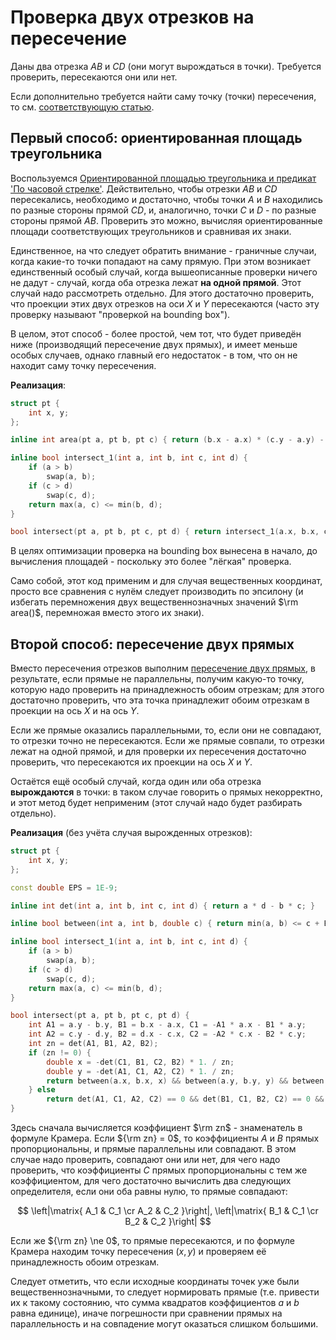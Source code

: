 # Проверка двух отрезков на пересечение

Даны два отрезка $AB$ и $CD$ (они могут вырождаться в точки). Требуется проверить, пересекаются они или нет.

Если дополнительно требуется найти саму точку (точки) пересечения, то см. [соответствующую статью](segments_intersection).

## Первый способ: ориентированная площадь треугольника

Воспользуемся [Ориентированной площадью треугольника и предикат 'По часовой стрелке'](oriented_area). Действительно, чтобы отрезки $AB$ и $CD$ пересекались, необходимо и достаточно, чтобы точки $A$ и $B$ находились по разные стороны прямой $CD$, и, аналогично, точки $C$ и $D$ - по разные стороны прямой $AB$. Проверить это можно, вычисляя ориентированные площади соответствующих треугольников и сравнивая их знаки.

Единственное, на что следует обратить внимание - граничные случаи, когда какие-то точки попадают на саму прямую. При этом возникает единственный особый случай, когда вышеописанные проверки ничего не дадут - случай, когда оба отрезка лежат **на одной прямой**. Этот случай надо рассмотреть отдельно. Для этого достаточно проверить, что проекции этих двух отрезков на оси $X$ и $Y$ пересекаются (часто эту проверку называют "проверкой на bounding box").

В целом, этот способ - более простой, чем тот, что будет приведён ниже (производящий пересечение двух прямых), и имеет меньше особых случаев, однако главный его недостаток - в том, что он не находит саму точку пересечения.

**Реализация**:
<!--- TODO: specify code snippet id -->
``` cpp
struct pt {
    int x, y;
};

inline int area(pt a, pt b, pt c) { return (b.x - a.x) * (c.y - a.y) - (b.y - a.y) * (c.x - a.x); }

inline bool intersect_1(int a, int b, int c, int d) {
    if (a > b)
        swap(a, b);
    if (c > d)
        swap(c, d);
    return max(a, c) <= min(b, d);
}

bool intersect(pt a, pt b, pt c, pt d) { return intersect_1(a.x, b.x, c.x, d.x) && intersect_1(a.y, b.y, c.y, d.y) && area(a, b, c) * area(a, b, d) <= 0 && area(c, d, a) * area(c, d, b) <= 0; }
```

В целях оптимизации проверка на bounding box вынесена в начало, до вычисления площадей - поскольку это более "лёгкая" проверка.

Само собой, этот код применим и для случая вещественных координат, просто все сравнения с нулём следует производить по эпсилону (и избегать перемножения двух вещественнозначных значений $\rm area()$, перемножая вместо этого их знаки).

## Второй способ: пересечение двух прямых

Вместо пересечения отрезков выполним [пересечение двух прямых](lines_intersection), в результате, если прямые не параллельны, получим какую-то точку, которую надо проверить на принадлежность обоим отрезкам; для этого достаточно проверить, что эта точка принадлежит обоим отрезкам в проекции на ось $X$ и на ось $Y$.

Если же прямые оказались параллельными, то, если они не совпадают, то отрезки точно не пересекаются. Если же прямые совпали, то отрезки лежат на одной прямой, и для проверки их пересечения достаточно проверить, что пересекаются их проекции на ось $X$ и $Y$.

Остаётся ещё особый случай, когда один или оба отрезка **вырождаются** в точки: в таком случае говорить о прямых некорректно, и этот метод будет неприменим (этот случай надо будет разбирать отдельно).

**Реализация** (без учёта случая вырожденных отрезков):

<!--- TODO: specify code snippet id -->
``` cpp
struct pt {
    int x, y;
};

const double EPS = 1E-9;

inline int det(int a, int b, int c, int d) { return a * d - b * c; }

inline bool between(int a, int b, double c) { return min(a, b) <= c + EPS && c <= max(a, b) + EPS; }

inline bool intersect_1(int a, int b, int c, int d) {
    if (a > b)
        swap(a, b);
    if (c > d)
        swap(c, d);
    return max(a, c) <= min(b, d);
}

bool intersect(pt a, pt b, pt c, pt d) {
    int A1 = a.y - b.y, B1 = b.x - a.x, C1 = -A1 * a.x - B1 * a.y;
    int A2 = c.y - d.y, B2 = d.x - c.x, C2 = -A2 * c.x - B2 * c.y;
    int zn = det(A1, B1, A2, B2);
    if (zn != 0) {
        double x = -det(C1, B1, C2, B2) * 1. / zn;
        double y = -det(A1, C1, A2, C2) * 1. / zn;
        return between(a.x, b.x, x) && between(a.y, b.y, y) && between(c.x, d.x, x) && between(c.y, d.y, y);
    } else
        return det(A1, C1, A2, C2) == 0 && det(B1, C1, B2, C2) == 0 && intersect_1(a.x, b.x, c.x, d.x) && intersect_1(a.y, b.y, c.y, d.y);
}
```

Здесь сначала вычисляется коэффициент $\rm zn$ - знаменатель в формуле Крамера. Если ${\rm zn} = 0$, то коэффициенты $A$ и $B$ прямых пропорциональны, и прямые параллельны или совпадают. В этом случае надо проверить, совпадают они или нет, для чего надо проверить, что коэффициенты $C$ прямых пропорциональны с тем же коэффициентом, для чего достаточно вычислить два следующих определителя, если они оба равны нулю, то прямые совпадают:

$$
\left|\matrix{ A_1 & C_1 \cr A_2 & C_2 }\right|, \left|\matrix{ B_1 & C_1 \cr B_2 & C_2 }\right|
$$

Если же ${\rm zn} \ne 0$, то прямые пересекаются, и по формуле Крамера находим точку пересечения $(x,y)$ и проверяем её принадлежность обоим отрезкам.

Следует отметить, что если исходные координаты точек уже были вещественнозначными, то следует нормировать прямые (т.е. привести их к такому состоянию, что сумма квадратов коэффициентов $a$ и $b$ равна единице), иначе погрешности при сравнении прямых на параллельность и на совпадение могут оказаться слишком большими.
